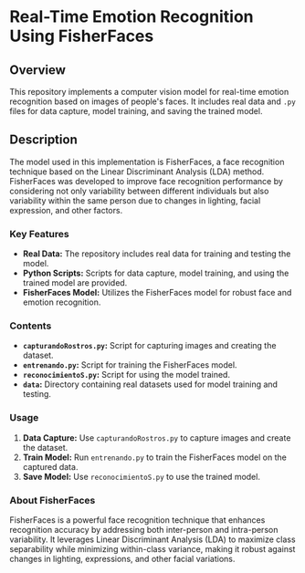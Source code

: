 # Real-Time Emotion Recognition Using FisherFaces

## Overview

This repository implements a computer vision model for real-time emotion recognition based on images of people's faces. It includes real data and `.py` files for data capture, model training, and saving the trained model.

## Description

The model used in this implementation is FisherFaces, a face recognition technique based on the Linear Discriminant Analysis (LDA) method. FisherFaces was developed to improve face recognition performance by considering not only variability between different individuals but also variability within the same person due to changes in lighting, facial expression, and other factors.

### Key Features

- **Real Data:** The repository includes real data for training and testing the model.
- **Python Scripts:** Scripts for data capture, model training, and using the trained model are provided.
- **FisherFaces Model:** Utilizes the FisherFaces model for robust face and emotion recognition.

### Contents

- **`capturandoRostros.py`:** Script for capturing images and creating the dataset.
- **`entrenando.py`:** Script for training the FisherFaces model.
- **`reconocimientoS.py`:** Script for using the model trained.
- **`data`:** Directory containing real datasets used for model training and testing.

### Usage

1. **Data Capture:** Use `capturandoRostros.py` to capture images and create the dataset.
2. **Train Model:** Run `entrenando.py` to train the FisherFaces model on the captured data.
3. **Save Model:** Use `reconocimientoS.py` to use the trained model.

### About FisherFaces

FisherFaces is a powerful face recognition technique that enhances recognition accuracy by addressing both inter-person and intra-person variability. It leverages Linear Discriminant Analysis (LDA) to maximize class separability while minimizing within-class variance, making it robust against changes in lighting, expressions, and other facial variations.
